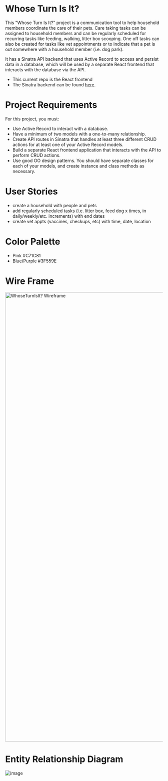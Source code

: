 # Whose Turn Is It?
This "Whose Turn Is It?" project is a communication tool to help household members coordinate the care of their pets. Care taking tasks can be assigned to household members and can be regularly scheduled for recurring tasks like feeding, walking, litter box scooping. One off tasks can also be created for tasks like vet appointments or to indicate that a pet is out somewhere with a household member (i.e. dog park).

It has a Sinatra API backend that uses Active Record to access and persist data in a database, which will be used by a separate React frontend that interacts with the database via the API.
- This current repo is the React frontend
- The Sinatra backend can be found [here](https://github.com/seenso/WhoseTurnIsIt-backend).

# Project Requirements
For this project, you must:
- Use Active Record to interact with a database.
- Have a minimum of two models with a one-to-many relationship.
- Create API routes in Sinatra that handles at least three different CRUD actions for at least one of your Active Record models.
- Build a separate React frontend application that interacts with the API to perform CRUD actions.
- Use good OO design patterns. You should have separate classes for each of your models, and create instance and class methods as necessary.

# User Stories
- create a household with people and pets
- add regularly scheduled tasks (i.e. litter box, feed dog x times, in daily/weekly/etc. increments) with end dates
- create vet appts (vaccines, checkups, etc) with time, date, location

# Color Palette
- Pink #C71C81
- Blue/Purple #3F559E

# Wire Frame
<img width="1433" alt="WhoseTurnIsIt? Wireframe" src="https://user-images.githubusercontent.com/46327683/147964785-d1222fe3-f63d-4bef-ac7b-22dd135984e4.png">

# Entity Relationship Diagram
![image](https://user-images.githubusercontent.com/46327683/148500450-aad4f48b-1a96-4b27-b11a-590a273d5486.png)
